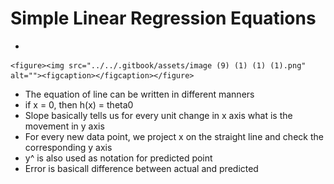 # Simple Linear Regression Equations

*

    <figure><img src="../../.gitbook/assets/image (9) (1) (1) (1).png" alt=""><figcaption></figcaption></figure>
* The equation of line can be written in different manners
* if x = 0, then h(x) = theta0
* Slope basically tells us for every unit change in x axis what is the movement in y axis
* For every new data point, we project x on the straight line and check the corresponding y axis
* y^ is also used as notation for predicted point
* Error is basicall difference between actual and predicted
